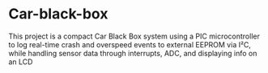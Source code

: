 # Car-black-box
This project is a compact Car Black Box system using a PIC microcontroller to log real-time crash and overspeed events to external EEPROM via I²C, while handling sensor data through interrupts, ADC, and displaying info on an LCD 
